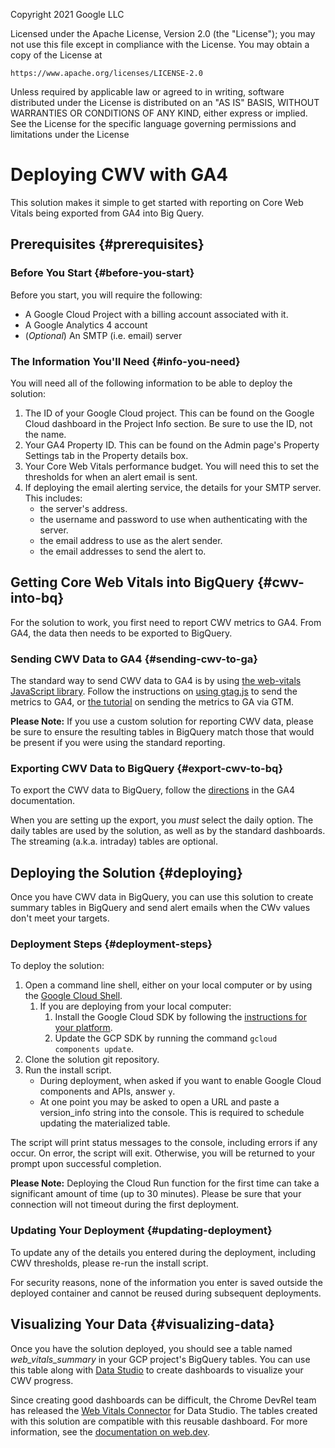 Copyright 2021 Google LLC

Licensed under the Apache License, Version 2.0 (the "License");
you may not use this file except in compliance with the License.
You may obtain a copy of the License at

    https://www.apache.org/licenses/LICENSE-2.0

Unless required by applicable law or agreed to in writing, software
distributed under the License is distributed on an "AS IS" BASIS,
WITHOUT WARRANTIES OR CONDITIONS OF ANY KIND, either express or implied.
See the License for the specific language governing permissions and
limitations under the License

# Deploying CWV with GA4

This solution makes it simple to get started with reporting on Core Web Vitals 
being exported from GA4 into Big Query.

## Prerequisites {#prerequisites}

### Before You Start {#before-you-start}

Before you start, you will require the following:

-   A Google Cloud Project with a billing account associated with it.
-   A Google Analytics 4 account
-   (_Optional_) An SMTP (i.e. email) server 

### The Information You'll Need {#info-you-need}

You will need all of the following information to be able to deploy the 
solution:

1.  The ID of your Google Cloud project. This can be found on the Google Cloud 
    dashboard in the Project Info section. Be sure to use the ID, not the name.
1.  Your GA4 Property ID. This can be found on the Admin page's Property 
    Settings tab in the Property details box.
1.  Your Core Web Vitals performance budget. You will need this to set the 
    thresholds for when an alert email is sent.
1.  If deploying the email alerting service, the details for your SMTP server. 
This includes:
    +   the server's address.
    +   the username and password to use when authenticating with the server.
    +   the email address to use as the alert sender.
    +   the email addresses to send the alert to.
    
## Getting Core Web Vitals into BigQuery {#cwv-into-bq}

For the solution to work, you first need to report CWV metrics to GA4. From GA4,
the data then needs to be exported to BigQuery.

### Sending CWV Data to GA4 {#sending-cwv-to-ga}

The standard way to send CWV data to GA4 is by using 
[the web-vitals JavaScript library](https://github.com/GoogleChrome/web-vitals).
Follow the instructions on 
[using gtag.js](https://github.com/GoogleChrome/web-vitals#using-gtagjs-google-analytics-4) 
to send the metrics to GA4, or 
[the tutorial](https://www.simoahava.com/analytics/track-core-web-vitals-in-ga4-with-google-tag-manager/) 
on sending the metrics to GA via GTM.

**Please Note:** If you use a custom solution for reporting CWV data, please be
sure to ensure the resulting tables in BigQuery match those that would be 
present if you were using the standard reporting.

### Exporting CWV Data to BigQuery {#export-cwv-to-bq}

To export the CWV data to BigQuery, follow the 
[directions](https://support.google.com/analytics/answer/9358801) in the GA4 
documentation. 

When you are setting up the export, you _must_ select the daily option. The 
daily tables are used by the solution, as well as by the standard dashboards. 
The streaming (a.k.a. intraday) tables are optional.

## Deploying the Solution {#deploying}

Once you have CWV data in BigQuery, you can use this solution to create summary
tables in BigQuery and send alert emails when the CWv values don't meet your 
targets.

### Deployment Steps {#deployment-steps}

To deploy the solution:

1.  Open a command line shell, either on your local computer or by using the 
    [Google Cloud Shell](https://cloud.google.com/shell).
    1.  If you are deploying from your local computer:
        1.  Install the Google Cloud SDK by following the 
            [instructions for your platform](https://cloud.google.com/sdk/docs/install).
        1.  Update the GCP SDK by running the command `gcloud components update`.
1.  Clone the solution git repository.
1.  Run the install script.
    +   During deployment, when asked if you want to enable Google Cloud 
        components and APIs, answer `y`.
    +   At one point you may be asked to open a URL and paste a version_info 
        string into the console. This is required to schedule updating the 
        materialized table.

The script will print status messages to the console, including errors if any
occur. On error, the script will exit. Otherwise, you will be returned to your 
prompt upon successful completion.

**Please Note:** Deploying the Cloud Run function for the first time can take a
significant amount of time (up to 30 minutes). Please be sure that your 
connection will not timeout during the first deployment.

### Updating Your Deployment {#updating-deployment}

To update any of the details you entered during the deployment, including CWV 
thresholds, please re-run the install script. 

For security reasons, none of the
information you enter is saved outside the deployed container and cannot be 
reused during subsequent deployments.

## Visualizing Your Data {#visualizing-data}

Once you have the solution deployed, you should see a table named 
_web_vitals_summary_ in your GCP project's BigQuery tables. You can use this 
table along with [Data Studio](https://datastudio.google.com/) to create 
dashboards to visualize your CWV progress.

Since creating good dashboards can be difficult, the Chrome DevRel team has 
released the [Web Vitals Connector](https://goo.gle/web-vitals-connector) for 
Data Studio. The tables created with this solution are compatible with this 
reusable dashboard. For more information, see the 
[documentation on web.dev](https://web.dev/vitals-ga4/#using-the-web-vitals-connector).
